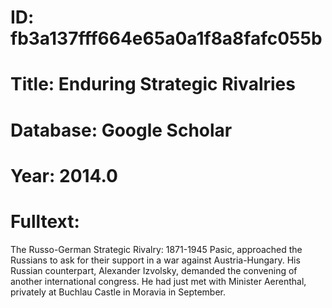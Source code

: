 # ID: fb3a137fff664e65a0a1f8a8fafc055b
# Title: Enduring Strategic Rivalries
# Database: Google Scholar
# Year: 2014.0
# Fulltext:
The Russo-German Strategic Rivalry: 1871-1945   Pasic, approached the Russians to ask for their support in a war against Austria-Hungary.
His Russian counterpart, Alexander Izvolsky, demanded the convening of another international congress.
He had just met with Minister Aerenthal, privately at Buchlau Castle in Moravia in September.